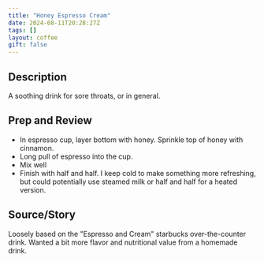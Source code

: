 ```yaml
---
title: "Honey Espresso Cream"
date: 2024-08-11T20:28:27Z
tags: []
layout: coffee
gift: false
---
```


## Description

A soothing drink for sore throats, or in general.

## Prep and Review

- In espresso cup, layer bottom with honey.  Sprinkle top of honey with cinnamon.
- Long pull of espresso into the cup.
- Mix well
- Finish with half and half. I keep cold to make something more refreshing, but could potentially use steamed milk or half and half for a heated version.

## Source/Story

Loosely based on the "Espresso and Cream" starbucks over-the-counter drink. Wanted a bit more flavor and nutritional value from a homemade drink.
